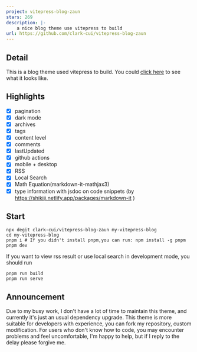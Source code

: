```yaml
---
project: vitepress-blog-zaun
stars: 269
description: |-
    a nice blog theme use vitepress to build
url: https://github.com/clark-cui/vitepress-blog-zaun
---
```


## Detail

This is a blog theme used vitepress to build. You could [click here](https://visionary-sunflower-dc7ae3.netlify.app/) to see what it looks like.

## Highlights

- [x] pagination
- [x] dark mode
- [x] archives
- [x] tags
- [x] content level
- [x] comments
- [x] lastUpdated
- [x] github actions
- [x] mobile + desktop
- [x] RSS
- [x] Local Search
- [x] Math Equation(markdown-it-mathjax3)
- [x] type information with jsdoc on code snippets (by https://shikiji.netlify.app/packages/markdown-it )

## Start

```shell
npx degit clark-cui/vitepress-blog-zaun my-vitepress-blog
cd my-vitepress-blog
pnpm i # If you didn't install pnpm,you can run: npm install -g pnpm
pnpm dev
```

If you want to view rss result or use local search in development mode, you should run

```shell
pnpm run build
pnpm run serve
```
## Announcement
Due to my busy work, I don't have a lot of time to maintain this theme, and currently it's just an usual dependency upgrade.
This theme is more suitable for developers with experience, you can fork my repository, custom modification.
For users who don't know how to code, you may encounter problems and feel uncomfortable, I'm happy to help, but if I reply to the delay please forgive me.

